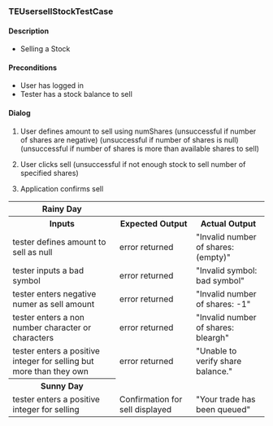 ### TEUsersellStockTestCase

#### Description
* Selling a Stock

#### Preconditions
* User has logged in
* Tester has a stock balance to sell

#### Dialog
1. User defines amount to sell using numShares
	(unsuccessful if number of shares are negative)
	(unsuccessful if number of shares is null)
	(unsuccessful if number of shares is more than available shares to sell)
2. User clicks sell
	(unsuccessful if not enough stock to sell number of specified shares)

3. Application confirms sell

<table>
	<tr>
		<th>Rainy Day</th>
	</tr>
	<tr>
		<th>Inputs</th>
		<th>Expected Output</th>
		<th>Actual Output</th>
	</tr>
	<tr>
		<td>tester defines amount to sell as null</td>
		<td>error returned</td>
		<td>"Invalid number of shares: (empty)"</td>
	</tr>
	<tr>
		<td>tester inputs a bad symbol</td>
		<td>error returned</td>
		<td>"Invalid symbol: bad symbol"</td>
	</tr>
	<tr>
		<td>tester enters negative numer as sell amount</td>
		<td>error returned</td>
		<td>"Invalid number of shares: -1"</td>
	</tr>
	<tr>
		<td>tester enters a non number character or characters</td>
		<td>error returned</td>
		<td>"Invalid number of shares: bleargh"</td>
	</tr>
	<tr>
		<td>tester enters a positive integer for selling but more than they own</td>
		<td>error returned</td>
		<td>"Unable to verify share balance."</td>
	</tr>
	<tr>
		<th>Sunny Day</th>
	</tr>
	<tr>
		<td>tester enters a positive integer for selling</td>
		<td>Confirmation for sell displayed</td>
		<td>"Your trade has been queued"</td>
	</tr>
	
</table>